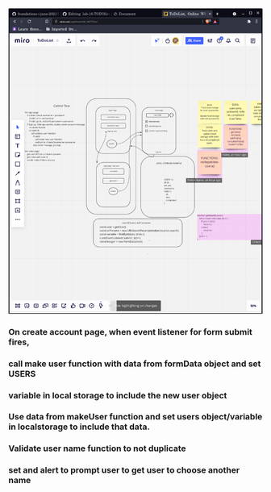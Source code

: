 
<img src="https://github.com/greg-gilliam/lab-16-TODOlist/blob/main/assets/Screenshot%20from%202021-07-22%2019-03-09.png" alt="miro board">

### On create account page, when event listener for form submit fires,
### call make user function with data from formData object and set USERS 
### variable in local storage to include the new user object

### Use data from makeUser function and set users object/variable in localstorage to include that data.

### Validate user name function to not duplicate
### set and alert to prompt user to get user to choose another name

